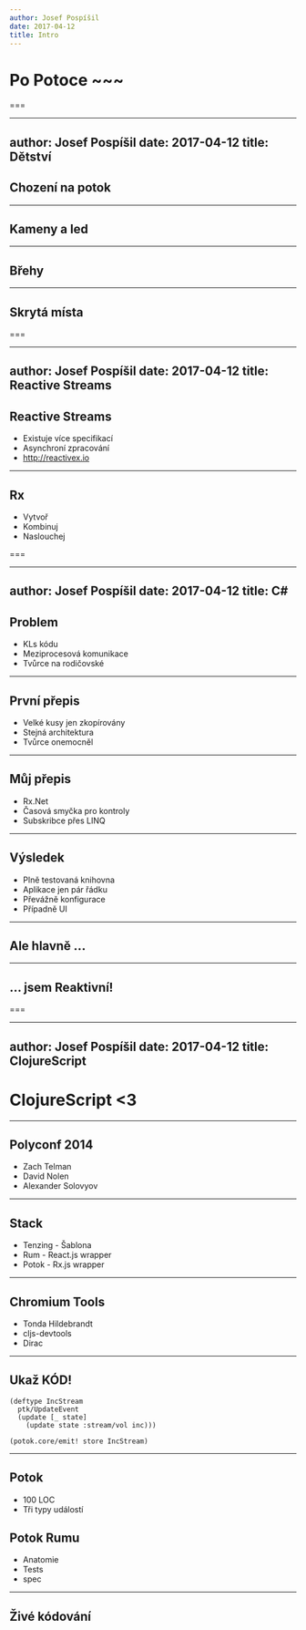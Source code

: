 ```yaml
---
author: Josef Pospíšil
date: 2017-04-12
title: Intro
---
```


# Po Potoce ~~~

===

---
author: Josef Pospíšil
date: 2017-04-12
title: Dětství
---

## Chození na potok

---

## Kameny a led

---

## Břehy

---

## Skrytá místa

===

---
author: Josef Pospíšil
date: 2017-04-12
title: Reactive Streams
---

## Reactive Streams

* Existuje více specifikací
* Asynchroní zpracování
* http://reactivex.io

---

## Rx

* Vytvoř
* Kombinuj
* Naslouchej

===

---
author: Josef Pospíšil
date: 2017-04-12
title: C#
---

## Problem

* KLs kódu
* Meziprocesová komunikace
* Tvůrce na rodičovské

---

## První přepis

* Velké kusy jen zkopírovány
* Stejná architektura
* Tvůrce onemocněl

---

## Můj přepis

* Rx.Net
* Časová smyčka pro kontroly
* Subskribce přes LINQ

---

## Výsledek

* Plně testovaná knihovna
* Aplikace jen pár řádku
* Převážně konfigurace
* Případně UI

---

## Ale hlavně ...

---

## ... jsem Reaktivní!

===

---
author: Josef Pospíšil
date: 2017-04-12
title: ClojureScript
---

# ClojureScript <3

---

## Polyconf 2014

* Zach Telman
* David Nolen
* Alexander Solovyov

---

## Stack

* Tenzing - Šablona
* Rum - React.js wrapper
* Potok - Rx.js wrapper

---

## Chromium Tools

* Tonda Hildebrandt
* cljs-devtools
* Dirac

---

## Ukaž KÓD!

```
(deftype IncStream
  ptk/UpdateEvent
  (update [_ state]
    (update state :stream/vol inc)))

(potok.core/emit! store IncStream)
```

---

## Potok

* 100 LOC
* Tři typy událostí

## Potok Rumu

* Anatomie
* Tests
* spec

---

## Živé kódování


